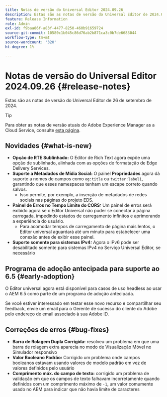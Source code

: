 ```yaml
---
title: Notas de versão do Universal Editor 2024.09.26
description: Estas são as notas de versão do Universal Editor de 2024.09.26.
feature: Release Information
role: Admin
exl-id: f9baa86f-a83f-4477-8250-460b91659724
source-git-commit: 10580c1b045c86d76ab2b871ca3c0b7de6683044
workflow-type: tm+mt
source-wordcount: '320'
ht-degree: 1%

---
```


# Notas de versão do Universal Editor 2024.09.26 {#release-notes}

Estas são as notas de versão do Universal Editor de 26 de setembro de 2024.

>[!TIP]
>
>Para obter as notas de versão atuais do Adobe Experience Manager as a Cloud Service, consulte [esta página](/help/release-notes/release-notes-cloud/release-notes-current.md).

## Novidades {#what-is-new}

* **Opção de RTE Sublinhado:** O Editor de Rich Text agora expõe uma opção de sublinhado, alinhada com as opções de formatação de Edge Delivery Services.
* **Suporte a Metadados de Mídia Social:** O painel **Propriedades** agora dá suporte a nomes de campos como `og:title` ou `twitter:label1`, garantindo que esses namespaces tenham um escape correto quando salvos.
   * Isso permite, por exemplo, a inserção de metadados de redes sociais nas páginas do projeto EDS.
* **Painel de Erros no Tempo Limite do CORS:** Um painel de erros será exibido agora se o Editor Universal não puder se conectar à página carregada, impedindo estados de carregamento infinitos e aprimorando a experiência do usuário.
   * Para acomodar tempos de carregamento de página mais lentos, o Editor universal aguardará até um minuto para estabelecer uma conexão antes de exibir esse painel.
* **Suporte somente para sistemas IPv4:** Agora o IPv6 pode ser desabilitado somente para sistemas IPv4 no Serviço Universal Editor, se necessário

## Programa de adoção antecipada para suporte ao 6.5 {#early-adoption}

O Editor universal agora está disponível para casos de uso headless ao usar o AEM 6.5 como parte de um programa de adoção antecipada.

Se você estiver interessado em testar esse novo recurso e compartilhar seu feedback, envie um email para o Gerente de sucesso do cliente do Adobe pelo endereço de email associado à sua Adobe ID.

## Correções de erros {#bug-fixes}

* **Barra de Rolagem Dupla Corrigida:** resolveu um problema em que uma barra de rolagem extra aparecia no modo de Visualização Móvel no Simulador responsivo
* **Valor Booleano Padrão:** Corrigido um problema onde campos booleanos estavam usando valores de modelo padrão em vez de valores definidos pelo usuário
* **Comprimento máx. do campo de texto:** corrigido um problema de validação em que os campos de texto falhavam incorretamente quando definidos com um comprimento máximo de `-1`, um valor comumente usado no AEM para indicar que não havia limite de caracteres
